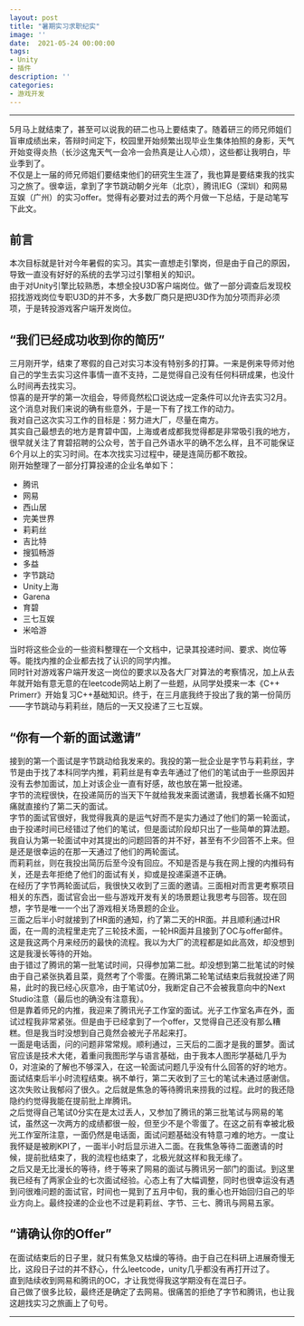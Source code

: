 ```yaml
---
layout: post
title: "暑期实习求职纪实"
image: ''
date:  2021-05-24 00:00:00
tags:
- Unity
- 插件
description: ''
categories:
- 游戏开发
---
```


---
5月马上就结束了，甚至可以说我的研二也马上要结束了。随着研三的师兄师姐们盲审成绩出来，答辩时间定下，校园里开始频繁出现毕业生集体拍照的身影，天气开始变得炎热（长沙这鬼天气一会冷一会热真是让人心烦），这些都让我明白，毕业季到了。  
不仅是上一届的师兄师姐们要结束他们的研究生生涯了，我也算是要结束我的找实习之旅了。很幸运，拿到了字节跳动朝夕光年（北京），腾讯IEG（深圳）和网易互娱（广州）的实习offer。觉得有必要对过去的两个月做一下总结，于是动笔写下此文。  
## 前言
本次目标就是针对今年暑假的实习。其实一直想走引擎岗，但是由于自己的原因，导致一直没有好好的系统的去学习过引擎相关的知识。  
由于对Unity引擎比较熟悉，本想全投U3D客户端岗位。做了一部分调查后发现校招找游戏岗位专职U3D的并不多，大多数厂商只是把U3D作为加分项而非必须项，于是转投游戏客户端开发岗位。  
## “我们已经成功收到你的简历”
三月刚开学，结束了寒假的自己对实习本没有特别多的打算。一来是例来导师对他自己的学生去实习这件事情一直不支持，二是觉得自己没有任何科研成果，也没什么时间再去找实习。  
惊喜的是开学的第一次组会，导师竟然松口说达成一定条件可以允许去实习2月。这个消息对我们来说的确有些意外，于是一下有了找工作的动力。  
我对自己这次实习工作的目标是：努力进大厂，尽量在南方。  
其实自己最想去的地方是育碧中国，上海或者成都我觉得都是非常吸引我的地方，很早就关注了育碧招聘的公众号，苦于自己外语水平的确不怎么样，且不可能保证6个月以上的实习时间。在本次找实习过程中，硬是连简历都不敢投。  
刚开始整理了一部分打算投递的企业名单如下：
- 腾讯
- 网易
- 西山居
- 完美世界
- 莉莉丝
- 吉比特
- 搜狐畅游
- 多益
- 字节跳动
- Unity上海
- Garena
- 育碧
- 三七互娱
- 米哈游

当时将这些企业的一些资料整理在一个文档中，记录其投递时间、要求、岗位等等。能找内推的企业都去找了认识的同学内推。  
同时针对游戏客户端开发这一岗位的要求以及各大厂对算法的考察情况，加上从去年就开始有意无意的在leetcode网站上刷了一些题，从同学处摸来一本《C++ Primerr》开始复习C++基础知识。终于，在三月底我终于投出了我的第一份简历——字节跳动与莉莉丝，随后的一天又投递了三七互娱。  

## “你有一个新的面试邀请”
接到的第一个面试是字节跳动给我发来的。我投的第一批企业是字节与莉莉丝，字节是由于找了本科同学内推，莉莉丝是有幸去年通过了他们的笔试由于一些原因并没有去参加面试，加上对该企业一直有好感，故也放在第一批投递。  
字节的流程很快，在投递简历的当天下午就给我发来面试邀请，我想着长痛不如短痛就直接约了第二天的面试。  
字节的面试官很好，我觉得我真的是运气好而不是实力通过了他们的第一轮面试，由于投递时间已经错过了他们的笔试，但是面试阶段却只出了一些简单的算法题。我自认为第一轮面试中对其提出的问题回答的并不好，甚至有不少回答不上来。但是还是很幸运的在那一天通过了他们的两轮面试。  
而莉莉丝，则在我投出简历后至今没有回应。不知是否是与我在网上搜的内推码有关，还是去年拒绝了他们的面试有关，抑或是投递渠道不正确。  
在经历了字节两轮面试后，我很快又收到了三面的邀请。三面相对而言更考察项目相关的东西，面试官会出一些与游戏开发有关的场景题让我思考与回答。现在回想，字节是唯一一个出了游戏相关场景题的企业。  
三面之后半小时就接到了HR面的通知，约了第二天的HR面。并且顺利通过HR面，在一周的流程里走完了三轮技术面，一轮HR面并且接到了OC与offer邮件。这是我这两个月来经历的最快的流程。我以为大厂的流程都是如此高效，却没想到这是我漫长等待的开始。  
由于错过了腾讯的第一批笔试时间，只得参加第二批。却没想到第二批笔试的时候由于自己紧张执着且菜，竟然考了个零蛋。在腾讯第二轮笔试结束后我就投递了网易，此时的我已经心灰意冷，由于笔试0分，我断定自己不会被我意向中的Next Studio注意（最后也的确没有注意我）。  
但是靠着师兄的内推，我迎来了腾讯光子工作室的面试。光子工作室名声在外，面试过程我非常紧张。但是由于已经拿到了一个offer，又觉得自己还没有那么糟糕。但是我当时没想到自己竟然会被光子吊起来打。  
一面是电话面，问的问题非常常规。顺利通过，三天后的二面才是我的噩梦。面试官应该是技术大佬，着重问我图形学与语言基础，由于我本人图形学基础几乎为0，对渲染的了解也不够深入，在这一轮面试问题几乎没有什么回答的好的地方。  
面试结束后半小时流程结束。祸不单行，第二天收到了三七的笔试未通过感谢信。这次失败让我郁闷了很久。之后就是焦急的等待腾讯来捞我的过程。此时的我还隐隐约约觉得我能在提前批上岸腾讯。  
之后觉得自己笔试0分实在是太过丢人，又参加了腾讯的第三批笔试与网易的笔试，虽然这一次两方的成绩都很一般，但至少不是个零蛋了。在这之前有幸被北极光工作室所注意，一面仍然是电话面，面试问题基础没有特意刁难的地方。一度让我怀疑是被刷KPI了，一面半小时后显示进入二面。在我焦急等待二面邀请的时候，提前批结束了，我的流程也结束了，北极光就这样和我无缘了。  
之后又是无比漫长的等待，终于等来了网易的面试与腾讯另一部门的面试。到这里我已经有了两家企业的七次面试经验。心态上有了大幅调整，同时也很幸运没有遇到问很难问题的面试官，时间也一晃到了五月中旬，我的重心也开始回归自己的毕业方向上。最终投递的企业也不过是莉莉丝、字节、三七、腾讯与网易五家。  

## “请确认你的Offer”
在面试结束后的日子里，就只有焦急又枯燥的等待。由于自己在科研上进展奇慢无比，这段日子过的并不舒心，什么leetcode，unity几乎都没有再打开过了。  
直到陆续收到网易和腾讯的OC，才让我觉得我这学期没有在混日子。  
自己做了很多比较，最终还是确定了去网易。很痛苦的拒绝了字节和腾讯，也让我这趟找实习之旅画上了句号。  

---